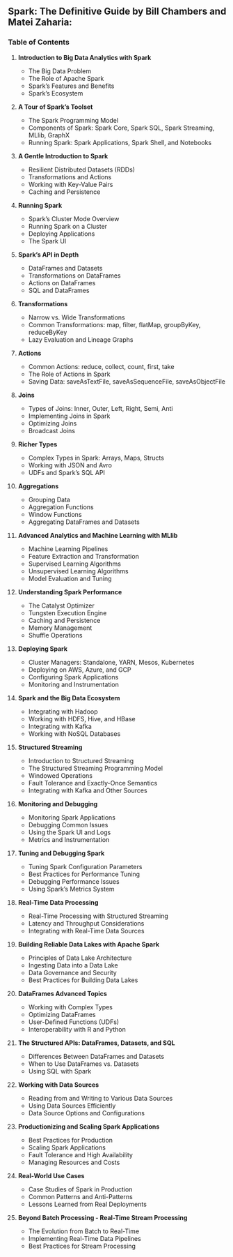 ## Spark: The Definitive Guide by Bill Chambers and Matei Zaharia:

### Table of Contents

1. **Introduction to Big Data Analytics with Spark**
   - The Big Data Problem
   - The Role of Apache Spark
   - Spark’s Features and Benefits
   - Spark’s Ecosystem

2. **A Tour of Spark’s Toolset**
   - The Spark Programming Model
   - Components of Spark: Spark Core, Spark SQL, Spark Streaming, MLlib, GraphX
   - Running Spark: Spark Applications, Spark Shell, and Notebooks

3. **A Gentle Introduction to Spark**
   - Resilient Distributed Datasets (RDDs)
   - Transformations and Actions
   - Working with Key-Value Pairs
   - Caching and Persistence

4. **Running Spark**
   - Spark’s Cluster Mode Overview
   - Running Spark on a Cluster
   - Deploying Applications
   - The Spark UI

5. **Spark’s API in Depth**
   - DataFrames and Datasets
   - Transformations on DataFrames
   - Actions on DataFrames
   - SQL and DataFrames

6. **Transformations**
   - Narrow vs. Wide Transformations
   - Common Transformations: map, filter, flatMap, groupByKey, reduceByKey
   - Lazy Evaluation and Lineage Graphs

7. **Actions**
   - Common Actions: reduce, collect, count, first, take
   - The Role of Actions in Spark
   - Saving Data: saveAsTextFile, saveAsSequenceFile, saveAsObjectFile

8. **Joins**
   - Types of Joins: Inner, Outer, Left, Right, Semi, Anti
   - Implementing Joins in Spark
   - Optimizing Joins
   - Broadcast Joins

9. **Richer Types**
   - Complex Types in Spark: Arrays, Maps, Structs
   - Working with JSON and Avro
   - UDFs and Spark’s SQL API

10. **Aggregations**
    - Grouping Data
    - Aggregation Functions
    - Window Functions
    - Aggregating DataFrames and Datasets

11. **Advanced Analytics and Machine Learning with MLlib**
    - Machine Learning Pipelines
    - Feature Extraction and Transformation
    - Supervised Learning Algorithms
    - Unsupervised Learning Algorithms
    - Model Evaluation and Tuning

12. **Understanding Spark Performance**
    - The Catalyst Optimizer
    - Tungsten Execution Engine
    - Caching and Persistence
    - Memory Management
    - Shuffle Operations

13. **Deploying Spark**
    - Cluster Managers: Standalone, YARN, Mesos, Kubernetes
    - Deploying on AWS, Azure, and GCP
    - Configuring Spark Applications
    - Monitoring and Instrumentation

14. **Spark and the Big Data Ecosystem**
    - Integrating with Hadoop
    - Working with HDFS, Hive, and HBase
    - Integrating with Kafka
    - Working with NoSQL Databases

15. **Structured Streaming**
    - Introduction to Structured Streaming
    - The Structured Streaming Programming Model
    - Windowed Operations
    - Fault Tolerance and Exactly-Once Semantics
    - Integrating with Kafka and Other Sources

16. **Monitoring and Debugging**
    - Monitoring Spark Applications
    - Debugging Common Issues
    - Using the Spark UI and Logs
    - Metrics and Instrumentation

17. **Tuning and Debugging Spark**
    - Tuning Spark Configuration Parameters
    - Best Practices for Performance Tuning
    - Debugging Performance Issues
    - Using Spark’s Metrics System

18. **Real-Time Data Processing**
    - Real-Time Processing with Structured Streaming
    - Latency and Throughput Considerations
    - Integrating with Real-Time Data Sources

19. **Building Reliable Data Lakes with Apache Spark**
    - Principles of Data Lake Architecture
    - Ingesting Data into a Data Lake
    - Data Governance and Security
    - Best Practices for Building Data Lakes

20. **DataFrames Advanced Topics**
    - Working with Complex Types
    - Optimizing DataFrames
    - User-Defined Functions (UDFs)
    - Interoperability with R and Python

21. **The Structured APIs: DataFrames, Datasets, and SQL**
    - Differences Between DataFrames and Datasets
    - When to Use DataFrames vs. Datasets
    - Using SQL with Spark

22. **Working with Data Sources**
    - Reading from and Writing to Various Data Sources
    - Using Data Sources Efficiently
    - Data Source Options and Configurations

23. **Productionizing and Scaling Spark Applications**
    - Best Practices for Production
    - Scaling Spark Applications
    - Fault Tolerance and High Availability
    - Managing Resources and Costs

24. **Real-World Use Cases**
    - Case Studies of Spark in Production
    - Common Patterns and Anti-Patterns
    - Lessons Learned from Real Deployments

25. **Beyond Batch Processing - Real-Time Stream Processing**
    - The Evolution from Batch to Real-Time
    - Implementing Real-Time Data Pipelines
    - Best Practices for Stream Processing

